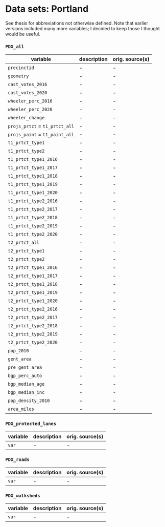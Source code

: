 # Data sets: Portland

See thesis for abbreviations not otherwise defined. Note that earlier versions included many more variables; I decided to keep those I thought would be useful.

### `PDX_all`

| variable  | description | orig. source(s) |
| --------- | ----------- | ----- |
| `precinctid` | - | - | - |
| `geometry` | - | - | - | 
| `cast_votes_2016` | - | - | - | 
| `cast_votes_2020` | - | - | - | 
| `wheeler_perc_2016` | - | - | - | 
| `wheeler_perc_2020` | - | - | - | 
| `wheeler_change` | - | - | - | 
| `projs_prtct` = `t1_prtct_all` | - | - | - | 
| `projs_paint` = `t1_paint_all` | - | - | - |
| `t1_prtct_type1` | - | - | - | 
| `t1_prtct_type2` | - | - | - |
| `t1_prtct_type1_2016` | - | - | - |
| `t1_prtct_type1_2017` | - | - | - |
| `t1_prtct_type1_2018` | - | - | - |
| `t1_prtct_type1_2019` | - | - | - |
| `t1_prtct_type1_2020` | - | - | - |
| `t1_prtct_type2_2016` | - | - | - |
| `t1_prtct_type2_2017` | - | - | - |
| `t1_prtct_type2_2018` | - | - | - |
| `t1_prtct_type2_2019` | - | - | - |
| `t1_prtct_type2_2020` | - | - | - | 
| `t2_prtct_all` | - | - | - |
| `t2_prtct_type1` | - | - | - |
| `t2_prtct_type2` | - | - | - | 
| `t2_prtct_type1_2016` | - | - | - |
| `t2_prtct_type1_2017` | - | - | - | 
| `t2_prtct_type1_2018` | - | - | - |
| `t2_prtct_type1_2019` | - | - | - |
| `t2_prtct_type1_2020` | - | - | - |
| `t2_prtct_type2_2016` | - | - | - |
| `t2_prtct_type2_2017` | - | - | - |
| `t2_prtct_type2_2018` | - | - | - |
| `t2_prtct_type2_2019` | - | - | - |
| `t2_prtct_type2_2020` | - | - | - | 
| `pop_2010` | - | - | - | 
| `gent_area` | - | - | - |
| `pre_gent_area` | - | - | - | 
| `bgp_perc_auto` | - | - | - |
| `bgp_median_age` | - | - | - |
| `bgp_median_inc` | - | - | - |
| `pop_density_2010` | - | - | - |
| `area_miles` | - | - | - |

### `PDX_protected_lanes`

| variable  | description | orig. source(s) |
| --------- | ----------- | ----- |
| `var` | - | - | - |


### `PDX_roads`

| variable  | description | orig. source(s) |
| --------- | ----------- | ----- |
| `var` | - | - | - |

### `PDX_walksheds`

| variable  | description | orig. source(s) |
| --------- | ----------- | ----- |
| `var` | - | - | - |
